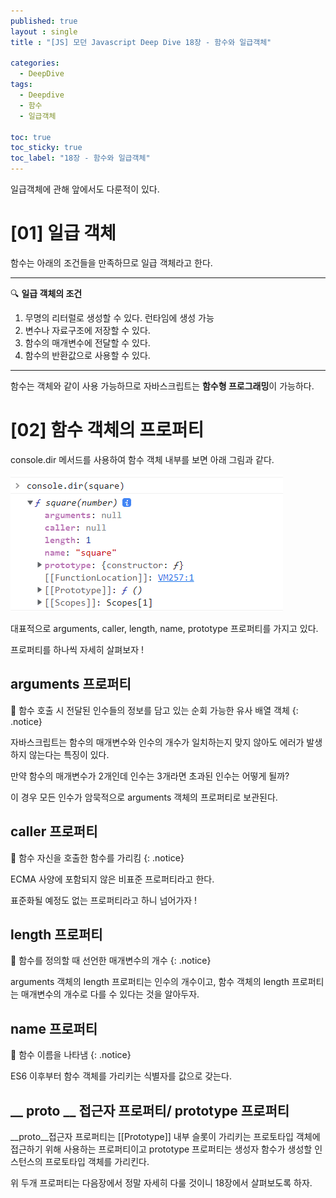 ```yaml
---
published: true
layout : single
title : "[JS] 모던 Javascript Deep Dive 18장 - 함수와 일급객체"

categories:
  - DeepDive
tags:
  - Deepdive
  - 함수
  - 일급객체

toc: true
toc_sticky: true
toc_label: "18장 - 함수와 일급객체"
---
```

일급객체에 관해 앞에서도 다룬적이 있다.

# [01] 일급 객체

함수는 아래의 조건들을 만족하므로 일급 객체라고 한다.

---

🔍 **일급 객체의 조건**

1. 무명의 리터럴로 생성할 수 있다. 런타임에 생성 가능
2. 변수나 자료구조에 저장할 수 있다.
3. 함수의 매개변수에 전달할 수 있다.
4. 함수의 반환값으로 사용할 수 있다.

---

함수는 객체와 같이 사용 가능하므로 자바스크립트는 **함수형 프로그래밍**이 가능하다.

# [02] 함수 객체의 프로퍼티

console.dir 메서드를 사용하여 함수 객체 내부를 보면 아래 그림과 같다.

![Untitled](/assets/images/18-1.png)

대표적으로 arguments, caller, length, name, prototype 프로퍼티를 가지고 있다.

프로퍼티를 하나씩 자세히 살펴보자 !

## arguments 프로퍼티


📢 함수 호출 시 전달된 인수들의 정보를 담고 있는 순회 가능한 유사 배열 객체
{: .notice}

자바스크립트는 함수의 매개변수와 인수의 개수가 일치하는지 맞지 않아도 에러가 발생하지 않는다는 특징이 있다. 

만약 함수의 매개변수가 2개인데 인수는 3개라면 초과된 인수는 어떻게 될까?

이 경우 모든 인수가 암묵적으로 arguments 객체의 프로퍼티로 보관된다.

## caller 프로퍼티

📢 함수 자신을 호출한 함수를 가리킴
{: .notice}

ECMA 사양에 포함되지 않은 비표준 프로퍼티라고 한다.

표준화될 예정도 없는 프로퍼티라고 하니 넘어가자 !

## length 프로퍼티

📢 함수를 정의할 때 선언한 매개변수의 개수
{: .notice}

arguments 객체의 length 프로퍼티는 인수의 개수이고, 함수 객체의 length 프로퍼티는 매개변수의 개수로 다를 수 있다는 것을 알아두자.

## name 프로퍼티


📢 함수 이름을 나타냄
{: .notice}

ES6 이후부터 함수 객체를 가리키는 식별자를 값으로 갖는다.

## __ proto __ 접근자 프로퍼티/ prototype 프로퍼티

__proto__접근자 프로퍼티는 [[Prototype]] 내부 슬롯이 가리키는 프로토타입 객체에 접근하기 위해 사용하는 프로퍼티이고 prototype 프로퍼티는 생성자 함수가 생성할 인스턴스의 프로토타입 객체를 가리킨다. 

위 두개 프로퍼티는 다음장에서 정말 자세히 다룰 것이니 18장에서 살펴보도록 하자.